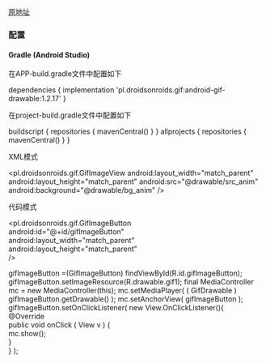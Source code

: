 

[原地址](https://github.com/koral--/android-gif-drawable)

### 配置

#### Gradle (Android Studio)

在APP-build.gradle文件中配置如下

dependencies {
    implementation 'pl.droidsonroids.gif:android-gif-drawable:1.2.17'
}


在project-build.gradle文件中配置如下

buildscript {
    repositories {
        mavenCentral()
    }
}
allprojects {
    repositories {
        mavenCentral()
    }
}




XML模式


<pl.droidsonroids.gif.GifImageView 
       android:layout_width="match_parent" 
       android:layout_height="match_parent" 
       android:src="@drawable/src_anim" 
       android:background="@drawable/bg_anim" 
/>  


代码模式


<pl.droidsonroids.gif.GifImageButton    
android:id="@+id/gifImageButton"    
android:layout_width="match_parent"    
android:layout_height="match_parent"   
 />
	
gifImageButton =(GifImageButton) findViewById(R.id.gifImageButton);
  gifImageButton.setImageResource(R.drawable.gif1);
  final MediaController mc = new MediaController(this);
  mc.setMediaPlayer( ( GifDrawable ) gifImageButton.getDrawable() );
  mc.setAnchorView( gifImageButton );
  gifImageButton.setOnClickListener( new View.OnClickListener(){    
        @Override    
        public void onClick ( View v )    {        
              mc.show();    
        }  
  }
 );



